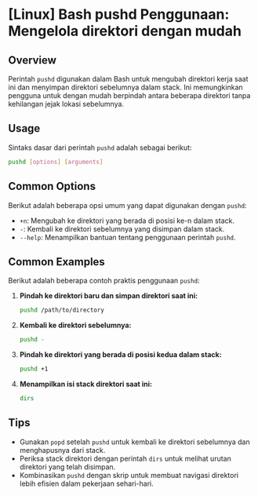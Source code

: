 # [Linux] Bash pushd Penggunaan: Mengelola direktori dengan mudah

## Overview
Perintah `pushd` digunakan dalam Bash untuk mengubah direktori kerja saat ini dan menyimpan direktori sebelumnya dalam stack. Ini memungkinkan pengguna untuk dengan mudah berpindah antara beberapa direktori tanpa kehilangan jejak lokasi sebelumnya.

## Usage
Sintaks dasar dari perintah `pushd` adalah sebagai berikut:

```bash
pushd [options] [arguments]
```

## Common Options
Berikut adalah beberapa opsi umum yang dapat digunakan dengan `pushd`:

- `+n`: Mengubah ke direktori yang berada di posisi ke-n dalam stack.
- `-`: Kembali ke direktori sebelumnya yang disimpan dalam stack.
- `--help`: Menampilkan bantuan tentang penggunaan perintah `pushd`.

## Common Examples
Berikut adalah beberapa contoh praktis penggunaan `pushd`:

1. **Pindah ke direktori baru dan simpan direktori saat ini:**
   ```bash
   pushd /path/to/directory
   ```

2. **Kembali ke direktori sebelumnya:**
   ```bash
   pushd -
   ```

3. **Pindah ke direktori yang berada di posisi kedua dalam stack:**
   ```bash
   pushd +1
   ```

4. **Menampilkan isi stack direktori saat ini:**
   ```bash
   dirs
   ```

## Tips
- Gunakan `popd` setelah `pushd` untuk kembali ke direktori sebelumnya dan menghapusnya dari stack.
- Periksa stack direktori dengan perintah `dirs` untuk melihat urutan direktori yang telah disimpan.
- Kombinasikan `pushd` dengan skrip untuk membuat navigasi direktori lebih efisien dalam pekerjaan sehari-hari.